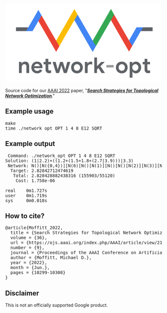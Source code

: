 <p align="center">
<img src="img/network-opt.png">
</p>

Source code for our [AAAI 2022](https://aaai-2022.virtualchair.net/poster_aaai21) paper, "[***Search Strategies for Topological Network Optimization***](https://doi.org/10.1609/aaai.v36i9.21271)."

## Example usage

<pre>
make
time ./network_opt OPT 1 4 8 E12 SQRT
</pre>

## Example output

<pre>
 Command: ./network_opt OPT 1 4 8 E12 SQRT
Solution: (1|2.2)+((1.2+(1.5+1.8+(2.7|3.9)))|3.3)
 Network: N()[N({0,4})][N(6)[N()[N(1)][N()[N()[N(2)][N(3)][N({5,7})]]]]]
  Target: 2.82842712474619
   Total: 2.828428882438316 (155903/55120)
    Cost: 1.758e-06

real    0m1.727s
user    0m1.719s
sys     0m0.018s
</pre>

## How to cite?

<pre>
@article{Moffitt_2022,
  title = {Search Strategies for Topological Network Optimization},
  volume = {36},
  url = {https://ojs.aaai.org/index.php/AAAI/article/view/21271},
  number = {9},
  journal = {Proceedings of the AAAI Conference on Artificial Intelligence},
  author = {Moffitt, Michael D.},
  year = {2022},
  month = {Jun.},
  pages = {10299-10308}
}
</pre>

## Disclaimer

This is not an officially supported Google product.
